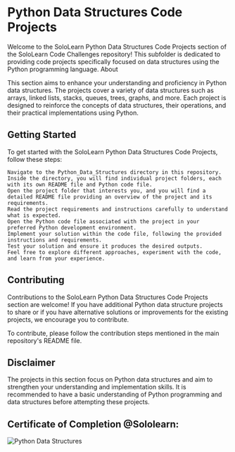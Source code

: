 # Python Data Structures Code Projects

Welcome to the SoloLearn Python Data Structures Code Projects section of the SoloLearn Code Challenges repository! This subfolder is dedicated to providing code projects specifically focused on data structures using the Python programming language.
About

This section aims to enhance your understanding and proficiency in Python data structures. The projects cover a variety of data structures such as arrays, linked lists, stacks, queues, trees, graphs, and more. Each project is designed to reinforce the concepts of data structures, their operations, and their practical implementations using Python.

## Getting Started

To get started with the SoloLearn Python Data Structures Code Projects, follow these steps:

    Navigate to the Python_Data_Structures directory in this repository.
    Inside the directory, you will find individual project folders, each with its own README file and Python code file.
    Open the project folder that interests you, and you will find a detailed README file providing an overview of the project and its requirements.
    Read the project requirements and instructions carefully to understand what is expected.
    Open the Python code file associated with the project in your preferred Python development environment.
    Implement your solution within the code file, following the provided instructions and requirements.
    Test your solution and ensure it produces the desired outputs.
    Feel free to explore different approaches, experiment with the code, and learn from your experience.

## Contributing

Contributions to the SoloLearn Python Data Structures Code Projects section are welcome! If you have additional Python data structure projects to share or if you have alternative solutions or improvements for the existing projects, we encourage you to contribute.

To contribute, please follow the contribution steps mentioned in the main repository's README file.

## Disclaimer

The projects in this section focus on Python data structures and aim to strengthen your understanding and implementation skills. It is recommended to have a basic understanding of Python programming and data structures before attempting these projects.


## Certificate of Completion @Sololearn:

![Python Data Structures](https://github.com/AWESOME04/Sololearn-Code-Challenges/assets/102630199/2db1318d-064e-478a-a4d3-7b4650dfe3c6)


